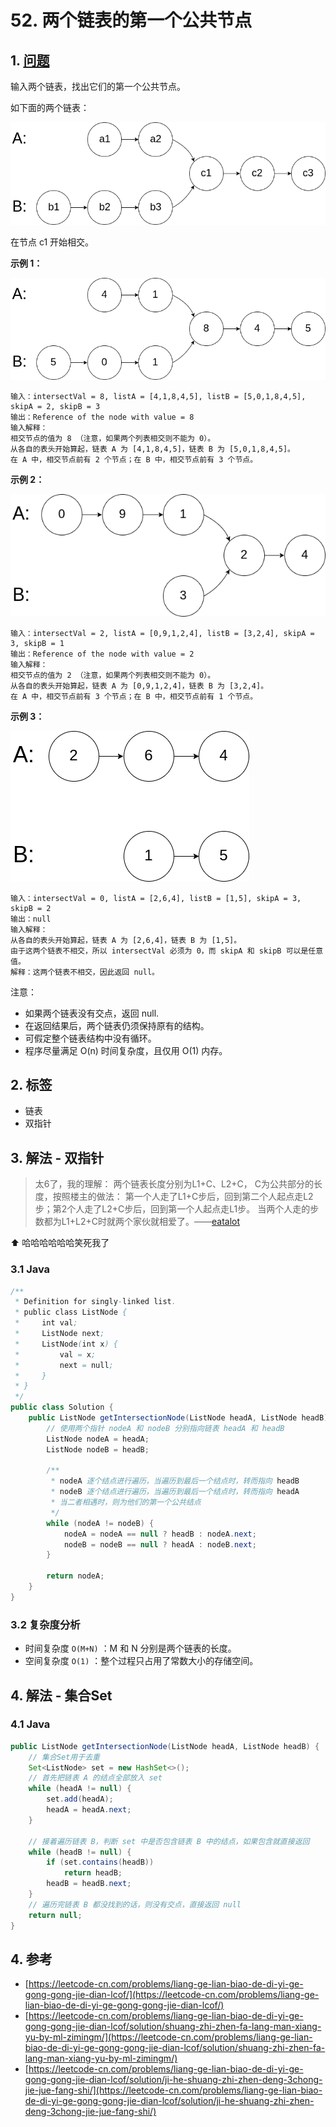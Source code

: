 # 52. 两个链表的第一个公共节点

## 1. [问题](https://leetcode-cn.com/problems/liang-ge-lian-biao-de-di-yi-ge-gong-gong-jie-dian-lcof/)

输入两个链表，找出它们的第一个公共节点。

如下面的两个链表：

![](../../.gitbook/assets/image%20%2813%29.png)

在节点 c1 开始相交。

**示例 1：**

![](../../.gitbook/assets/image%20%2812%29.png)

```text
输入：intersectVal = 8, listA = [4,1,8,4,5], listB = [5,0,1,8,4,5], skipA = 2, skipB = 3
输出：Reference of the node with value = 8
输入解释：
相交节点的值为 8 （注意，如果两个列表相交则不能为 0）。
从各自的表头开始算起，链表 A 为 [4,1,8,4,5]，链表 B 为 [5,0,1,8,4,5]。
在 A 中，相交节点前有 2 个节点；在 B 中，相交节点前有 3 个节点。
```

**示例 2：**

![](../../.gitbook/assets/image%20%2815%29.png)

```text
输入：intersectVal = 2, listA = [0,9,1,2,4], listB = [3,2,4], skipA = 3, skipB = 1
输出：Reference of the node with value = 2
输入解释：
相交节点的值为 2 （注意，如果两个列表相交则不能为 0）。
从各自的表头开始算起，链表 A 为 [0,9,1,2,4]，链表 B 为 [3,2,4]。
在 A 中，相交节点前有 3 个节点；在 B 中，相交节点前有 1 个节点。
```

**示例 3：**

![](../../.gitbook/assets/image%20%2811%29.png)

```text
输入：intersectVal = 0, listA = [2,6,4], listB = [1,5], skipA = 3, skipB = 2
输出：null
输入解释：
从各自的表头开始算起，链表 A 为 [2,6,4]，链表 B 为 [1,5]。
由于这两个链表不相交，所以 intersectVal 必须为 0，而 skipA 和 skipB 可以是任意值。
解释：这两个链表不相交，因此返回 null。
```

注意：

* 如果两个链表没有交点，返回 null. 
* 在返回结果后，两个链表仍须保持原有的结构。 
* 可假定整个链表结构中没有循环。 
* 程序尽量满足 O\(n\) 时间复杂度，且仅用 O\(1\) 内存。

## 2. 标签

* 链表
* 双指针

## 3. 解法 - 双指针

> 太6了，我的理解： 两个链表长度分别为L1+C、L2+C， C为公共部分的长度，按照楼主的做法： 第一个人走了L1+C步后，回到第二个人起点走L2步；第2个人走了L2+C步后，回到第一个人起点走L1步。 当两个人走的步数都为L1+L2+C时就两个家伙就相爱了。——[eatalot](https://leetcode-cn.com/problems/liang-ge-lian-biao-de-di-yi-ge-gong-gong-jie-dian-lcof/solution/shuang-zhi-zhen-fa-lang-man-xiang-yu-by-ml-zimingm/316208)

⬆️ 哈哈哈哈哈哈笑死我了

### 3.1 Java

```java
/**
 * Definition for singly-linked list.
 * public class ListNode {
 *     int val;
 *     ListNode next;
 *     ListNode(int x) {
 *         val = x;
 *         next = null;
 *     }
 * }
 */
public class Solution {
    public ListNode getIntersectionNode(ListNode headA, ListNode headB) {
        // 使用两个指针 nodeA 和 nodeB 分别指向链表 headA 和 headB
        ListNode nodeA = headA;
        ListNode nodeB = headB;

        /**
         * nodeA 逐个结点进行遍历，当遍历到最后一个结点时，转而指向 headB 
         * nodeB 逐个结点进行遍历，当遍历到最后一个结点时，转而指向 headA
         * 当二者相遇时，则为他们的第一个公共结点
         */
        while (nodeA != nodeB) {
            nodeA = nodeA == null ? headB : nodeA.next;
            nodeB = nodeB == null ? headA : nodeB.next;
        }

        return nodeA;
    }
}
```

### 3.2 复杂度分析

* 时间复杂度 `O(M+N)` ：M 和 N 分别是两个链表的长度。
* 空间复杂度 `O(1)` ：整个过程只占用了常数大小的存储空间。

## 4. 解法 - 集合Set

### 4.1 Java

```java
public ListNode getIntersectionNode(ListNode headA, ListNode headB) {
    // 集合Set用于去重
    Set<ListNode> set = new HashSet<>();
    // 首先把链表 A 的结点全部放入 set
    while (headA != null) {
        set.add(headA);
        headA = headA.next;
    }

    // 接着遍历链表 B，判断 set 中是否包含链表 B 中的结点，如果包含就直接返回
    while (headB != null) {
        if (set.contains(headB))
            return headB;
        headB = headB.next;
    }
    // 遍历完链表 B 都没找到的话，则没有交点，直接返回 null
    return null;
}
```

## 4. 参考

* [https://leetcode-cn.com/problems/liang-ge-lian-biao-de-di-yi-ge-gong-gong-jie-dian-lcof/](https://leetcode-cn.com/problems/liang-ge-lian-biao-de-di-yi-ge-gong-gong-jie-dian-lcof/)
* [https://leetcode-cn.com/problems/liang-ge-lian-biao-de-di-yi-ge-gong-gong-jie-dian-lcof/solution/shuang-zhi-zhen-fa-lang-man-xiang-yu-by-ml-zimingm/](https://leetcode-cn.com/problems/liang-ge-lian-biao-de-di-yi-ge-gong-gong-jie-dian-lcof/solution/shuang-zhi-zhen-fa-lang-man-xiang-yu-by-ml-zimingm/)
* [https://leetcode-cn.com/problems/liang-ge-lian-biao-de-di-yi-ge-gong-gong-jie-dian-lcof/solution/ji-he-shuang-zhi-zhen-deng-3chong-jie-jue-fang-shi/](https://leetcode-cn.com/problems/liang-ge-lian-biao-de-di-yi-ge-gong-gong-jie-dian-lcof/solution/ji-he-shuang-zhi-zhen-deng-3chong-jie-jue-fang-shi/)

